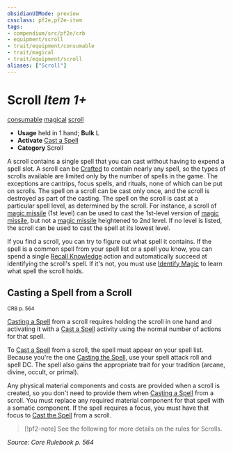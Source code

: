 ```yaml
---
obsidianUIMode: preview
cssclass: pf2e,pf2e-item
tags:
- compendium/src/pf2e/crb
- equipment/scroll
- trait/equipment/consumable
- trait/magical
- trait/equipment/scroll
aliases: ["Scroll"]
---
```

# Scroll *Item 1+*  
[consumable](consumable.md)  [magical](magical.md)  [scroll](rules/traits/scroll.md)  

- **Usage** held in 1 hand; **Bulk** L
- **Activate** [Cast a Spell](cast-a-spell.md)
- **Category** Scroll

A scroll contains a single spell that you can cast without having to expend a spell slot. A scroll can be [Crafted](craft.md) to contain nearly any spell, so the types of scrolls available are limited only by the number of spells in the game. The exceptions are cantrips, focus spells, and rituals, none of which can be put on scrolls. The spell on a scroll can be cast only once, and the scroll is destroyed as part of the casting. The spell on the scroll is cast at a particular spell level, as determined by the scroll. For instance, a scroll of [magic missile](../../spells/magic-missile.md) (1st level) can be used to cast the 1st-level version of [magic missile](../../spells/magic-missile.md), but not a [magic missile](../../spells/magic-missile.md) heightened to 2nd level. If no level is listed, the scroll can be used to cast the spell at its lowest level.

If you find a scroll, you can try to figure out what spell it contains. If the spell is a common spell from your spell list or a spell you know, you can spend a single [Recall Knowledge](recall-knowledge.md) action and automatically succeed at identifying the scroll's spell. If it's not, you must use [Identify Magic](identify-magic.md) to learn what spell the scroll holds.

## Casting a Spell from a Scroll
<sup>CRB p. 564</sup>

[Casting a Spell](cast-a-spell.md) from a scroll requires holding the scroll in one hand and activating it with a [Cast a Spell](cast-a-spell.md) activity using the normal number of actions for that spell.

To [Cast a Spell](cast-a-spell.md) from a scroll, the spell must appear on your spell list. Because you're the one [Casting the Spell](cast-a-spell.md), use your spell attack roll and spell DC. The spell also gains the appropriate trait for your tradition (arcane, divine, occult, or primal).

Any physical material components and costs are provided when a scroll is created, so you don't need to provide them when [Casting a Spell](cast-a-spell.md) from a scroll. You must replace any required material component for that spell with a somatic component. If the spell requires a focus, you must have that focus to [Cast the Spell](cast-a-spell.md) from a scroll.

> [!pf2-note]
> See the following for more details on the rules for Scrolls.

*Source: Core Rulebook p. 564*